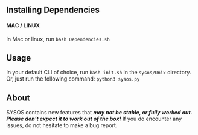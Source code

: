 
## Installing Dependencies
#### MAC / LINUX
In Mac or linux, run `bash Dependencies.sh`

## Usage
In your default CLI of choice, run `bash init.sh` in the `sysos/Unix` directory. Or, just run the following command: `python3 sysos.py`

## About
SYSOS contains new features that ***may not be stable, or fully worked out. Please don't expect it to work out of the box!*** If you do encounter any   
issues, do not hesitate to make a bug report.
